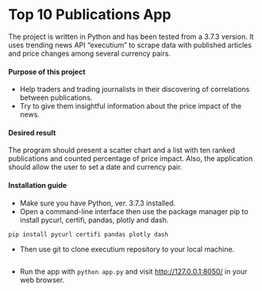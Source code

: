 # Top 10 Publications App
The project is written in Python and has been tested from a 3.7.3 version. It uses trending news API “executium” to scrape data with published articles and price changes among several currency pairs.

#### Purpose of this project
* Help traders and trading journalists in their discovering of correlations between publications.
* Try to give them insightful information about the price impact of the news.

#### Desired result
The program should present a scatter chart and a list with ten ranked publications and counted percentage of price impact. Also, the application should allow the user to set a date and currency pair. 

#### Installation guide
* Make sure you have Python, ver. 3.7.3 installed.
* Open a command-line interface then use the package manager pip to install pycurl, certifi, pandas, plotly and dash.
```
pip install pycurl certifi pandas plotly dash
```
* Then use git to clone executium repository to your local machine.
```
```
* Run the app with `python app.py` and visit http://127.0.0.1:8050/ in your web browser.
